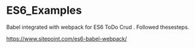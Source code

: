 # ES6_Examples


Babel integrated with webpack for ES6 ToDo Crud .
Followed thesesteps.

https://www.sitepoint.com/es6-babel-webpack/
